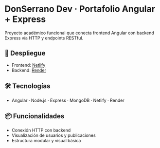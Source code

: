 # DonSerrano Dev · Portafolio Angular + Express

Proyecto académico funcional que conecta frontend Angular con backend Express vía HTTP y endpoints RESTful.

## 🔗 Despliegue
- Frontend: [Netlify](https://startling-strudel-f44468.netlify.app/)
- Backend: [Render](https://openex-backend.onrender.com/api)

## 🛠️ Tecnologías
- Angular · Node.js · Express · MongoDB · Netlify · Render

## 📦 Funcionalidades
- Conexión HTTP con backend
- Visualización de usuarios y publicaciones
- Estructura modular y visual básica
